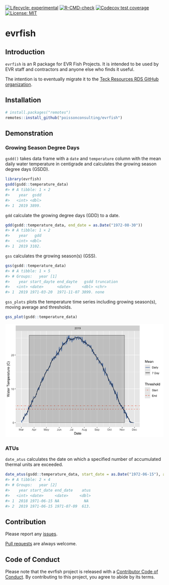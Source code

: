 
<!-- README.md is generated from README.Rmd. Please edit that file -->
<!-- badges: start -->

[![Lifecycle:
experimental](https://img.shields.io/badge/lifecycle-experimental-orange.svg)](https://lifecycle.r-lib.org/articles/stages.html#experimental)
[![R-CMD-check](https://github.com/poissonconsulting/evrfish/actions/workflows/R-CMD-check.yaml/badge.svg)](https://github.com/poissonconsulting/evrfish/actions/workflows/R-CMD-check.yaml)
[![Codecov test
coverage](https://codecov.io/gh/poissonconsulting/evrfish/branch/main/graph/badge.svg)](https://codecov.io/gh/poissonconsulting/evrfish?branch=main)
[![License:
MIT](https://img.shields.io/badge/License-MIT-green.svg)](https://opensource.org/license/mit/)
<!-- badges: end -->

# evrfish

## Introduction

`evrfish` is an R package for EVR Fish Projects. It is intended to be
used by EVR staff and contractors and anyone else who finds it useful.

The intention is to eventually migrate it to the [Teck Resources RDS
GitHub organization](https://github.com/TeckResourcesTDS).

## Installation

``` r
# install.packages("remotes")
remotes::install_github("poissonconsulting/evrfish")
```

## Demonstration

### Growing Season Degree Days

`gsdd()` takes data frame with a `date` and `temperature` column with
the mean daily water temperature in centigrade and calculates the
growing season degree days (GSDD).

``` r
library(evrfish)
gsdd(gsdd::temperature_data)
#> # A tibble: 1 × 2
#>    year  gsdd
#>   <int> <dbl>
#> 1  2019 3899.
```

`gdd` calculate the growing degree days (GDD) to a date.

``` r
gdd(gsdd::temperature_data, end_date = as.Date("1972-08-30"))
#> # A tibble: 1 × 2
#>    year   gdd
#>   <int> <dbl>
#> 1  2019 3102.
```

`gss` calculates the growing season(s) (GSS).

``` r
gss(gsdd::temperature_data)
#> # A tibble: 1 × 5
#> # Groups:   year [1]
#>    year start_dayte end_dayte   gsdd truncation
#>   <int> <date>      <date>     <dbl> <chr>     
#> 1  2019 1971-03-20  1971-11-07 3899. none
```

`gss_plots` plots the temperature time series including growing
season(s), moving average and thresholds.

``` r
gss_plot(gsdd::temperature_data)
```

![](man/figures/README-unnamed-chunk-5-1.png)<!-- -->

### ATUs

`date_atus` calculates the date on which a specified number of
accumulated thermal units are exceeded.

``` r
date_atus(gsdd::temperature_data, start_date = as.Date("1972-06-15"), atus = 600)
#> # A tibble: 2 × 4
#> # Groups:   year [2]
#>    year start_date end_date    atus
#>   <int> <date>     <date>     <dbl>
#> 1  2018 1971-06-15 NA           NA 
#> 2  2019 1971-06-15 1971-07-09  613.
```

## Contribution

Please report any
[issues](https://github.com/poissonconsulting/evrfish/issues).

[Pull requests](https://github.com/poissonconsulting/evrfish/pulls) are
always welcome.

## Code of Conduct

Please note that the evrfish project is released with a [Contributor
Code of
Conduct](https://contributor-covenant.org/version/2/1/CODE_OF_CONDUCT.html).
By contributing to this project, you agree to abide by its terms.
